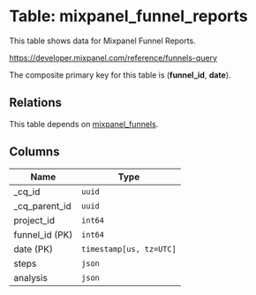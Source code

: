 # Table: mixpanel_funnel_reports

This table shows data for Mixpanel Funnel Reports.

https://developer.mixpanel.com/reference/funnels-query

The composite primary key for this table is (**funnel_id**, **date**).

## Relations

This table depends on [mixpanel_funnels](mixpanel_funnels).

## Columns

| Name          | Type          |
| ------------- | ------------- |
|_cq_id|`uuid`|
|_cq_parent_id|`uuid`|
|project_id|`int64`|
|funnel_id (PK)|`int64`|
|date (PK)|`timestamp[us, tz=UTC]`|
|steps|`json`|
|analysis|`json`|